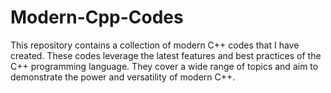 # Modern-Cpp-Codes
This repository contains a collection of modern C++ codes that I have created. These codes leverage the latest features and best practices of the C++ programming language. They cover a wide range of topics and aim to demonstrate the power and versatility of modern C++.
